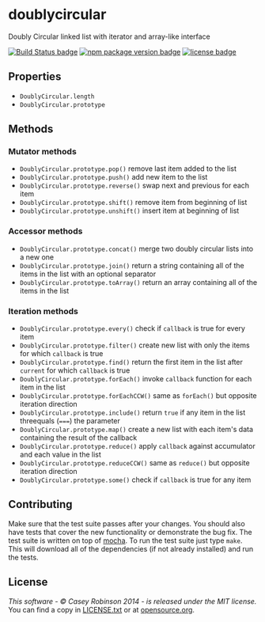 # doublycircular

Doubly Circular linked list with iterator and array-like interface

[![Build Status badge](http://img.shields.io/travis/rampantmonkey/node-doublycircular.svg?style=flat)](https://travis-ci.org/rampantmonkey/node-doublycircular) [![npm package version badge](http://img.shields.io/npm/v/doublycircular.svg?style=flat)](https://www.npmjs.org/package/doublycircular) [![license badge](http://img.shields.io/badge/license-MIT-blue.svg?style=flat)](http://opensource.org/licenses/MIT)

## Properties
- `DoublyCircular.length`
- `DoublyCircular.prototype`

## Methods

### Mutator methods
- `DoublyCircular.prototype.pop()` remove last item added to the list
- `DoublyCircular.prototype.push()` add new item to the list
- `DoublyCircular.prototype.reverse()` swap next and previous for each item
- `DoublyCircular.prototype.shift()` remove item from beginning of list
- `DoublyCircular.prototype.unshift()` insert item at beginning of list

### Accessor methods
- `DoublyCircular.prototype.concat()` merge two doubly circular lists into a new one
- `DoublyCircular.prototype.join()` return a string containing all of the items in the list with an optional separator
- `DoublyCircular.prototype.toArray()` return an array containing all of the items in the list

### Iteration methods
- `DoublyCircular.prototype.every()` check if `callback` is true for every item
- `DoublyCircular.prototype.filter()` create new list with only the items for which `callback` is true
- `DoublyCircular.prototype.find()` return the first item in the list after `current` for which `callback` is true
- `DoublyCircular.prototype.forEach()` invoke `callback` function for each item in the list
- `DoublyCircular.prototype.forEachCCW()` same as `forEach()` but opposite iteration direction
- `DoublyCircular.prototype.include()` return `true` if any item in the list threequals (`===`) the parameter
- `DoublyCircular.prototype.map()` create a new list with each item's data containing the result of the callback
- `DoublyCircular.prototype.reduce()` apply `callback` against accumulator and each value in the list
- `DoublyCircular.prototype.reduceCCW()` same as `reduce()` but opposite iteration direction
- `DoublyCircular.prototype.some()` check if `callback` is true for any item

## Contributing

Make sure that the test suite passes after your changes.
You should also have tests that cover the new functionality or demonstrate the bug fix.
The test suite is written on top of [mocha](https://github.com/visionmedia/mocha).
To run the test suite just type `make`.
This will download all of the dependencies (if not already installed) and run the tests.

## License
_This software - &copy; Casey Robinson 2014 - is released under the MIT license._
You can find a copy in [LICENSE.txt](LICENSE.txt) or at [opensource.org](http://opensource.org/licenses/MIT).
